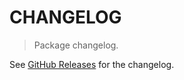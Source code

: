 # CHANGELOG

> Package changelog.

See [GitHub Releases](https://github.com/stdlib-js/string-base-replace-after/releases) for the changelog.